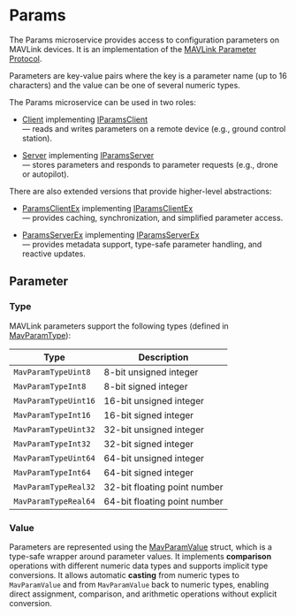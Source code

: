 # Params

The Params microservice provides access to configuration parameters on MAVLink devices. 
It is an implementation of the [MAVLink Parameter Protocol](https://mavlink.io/en/services/parameter.html).

Parameters are key-value pairs where the key is a parameter name (up to 16 characters) and the value can be one of several numeric types.

The Params microservice can be used in two roles:

- [Client](ParamsClient.md) implementing [IParamsClient](ParamsClient.md#iparamsclient-source)  
  — reads and writes parameters on a remote device (e.g., ground control station).

- [Server](ParamsServer.md) implementing [IParamsServer](ParamsServer.md#iparamsserver-source)  
  — stores parameters and responds to parameter requests (e.g., drone or autopilot).

There are also extended versions that provide higher-level abstractions:

- [ParamsClientEx](ParamsClientEx.md) implementing [IParamsClientEx](ParamsClientEx.md#iparamsclientex-source)  
  — provides caching, synchronization, and simplified parameter access.

- [ParamsServerEx](ParamsServerEx.md) implementing [IParamsServerEx](ParamsServerEx.md#iparamsserverex-source)  
  — provides metadata support, type-safe parameter handling, and reactive updates.

## Parameter

### Type

MAVLink parameters support the following types (defined in [MavParamType](https://mavlink.io/en/messages/common.html#MAV_PARAM_TYPE)):

| Type                 | Description                  |
|----------------------|------------------------------|
| `MavParamTypeUint8`  | 8-bit unsigned integer       |
| `MavParamTypeInt8`   | 8-bit signed integer         |
| `MavParamTypeUint16` | 16-bit unsigned integer      |
| `MavParamTypeInt16`  | 16-bit signed integer        |
| `MavParamTypeUint32` | 32-bit unsigned integer      |
| `MavParamTypeInt32`  | 32-bit signed integer        |
| `MavParamTypeUint64` | 64-bit unsigned integer      |
| `MavParamTypeInt64`  | 64-bit signed integer        |
| `MavParamTypeReal32` | 32-bit floating point number |
| `MavParamTypeReal64` | 64-bit floating point number |

### Value

Parameters are represented using the [MavParamValue](https://github.com/asv-soft/asv-mavlink/blob/main/src/Asv.Mavlink/Microservices/Params/Tools/MavParamValue.cs) struct, 
which is a type-safe wrapper around parameter values. It implements **comparison** operations with different numeric data 
types and supports implicit type conversions. It allows automatic **casting** from numeric types to `MavParamValue` and 
from `MavParamValue` back to numeric types, enabling direct assignment, comparison, and arithmetic operations without explicit conversion.